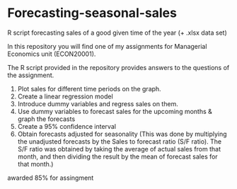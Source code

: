 # Forecasting-seasonal-sales
R script  forecasting sales of a good given time of the year (+ .xlsx data set)

In this repository you will find one of my assignments for Managerial Economics unit (ECON20001).

The R script provided in the repository provides answers to the questions of the assignment.

1. Plot sales for different time periods on the graph.
2. Create a linear regression model
3. Introduce dummy variables and regress sales on them.
4. Use dummy variables to forecast sales for the upcoming months & graph the forecasts
5. Create a 95% confidence interval
6. Obtain forecasts adjusted for seasonality
  (This was done by multiplying the unadjusted forecasts by the Sales to forecast ratio (S/F ratio). The S/F ratio was obtained by taking the average of actual sales from that month, and then dividing the result by the mean of forecast sales for that month.)

awarded 85% for assingment
